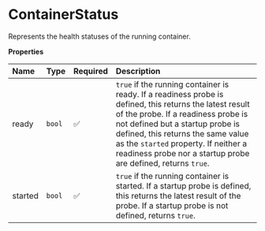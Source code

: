 # ContainerStatus

Represents the health statuses of the running container.

**Properties**

| Name    | Type   | Required | Description                                                                                                                                                                                                                                                                                                                      |
| :------ | :----- | :------- | :------------------------------------------------------------------------------------------------------------------------------------------------------------------------------------------------------------------------------------------------------------------------------------------------------------------------------- |
| ready   | `bool` | ✅       | `true` if the running container is ready. If a readiness probe is defined, this returns the latest result of the probe. If a readiness probe is not defined but a startup probe is defined, this returns the same value as the `started` property. If neither a readiness probe nor a startup probe are defined, returns `true`. |
| started | `bool` | ✅       | `true` if the running container is started. If a startup probe is defined, this returns the latest result of the probe. If a startup probe is not defined, returns `true`.                                                                                                                                                       |
